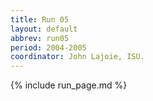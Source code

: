 ```yaml
---
title: Run 05
layout: default
abbrev: run05
period: 2004-2005
coordinator: John Lajoie, ISU.
---
```

{% include run_page.md %}
